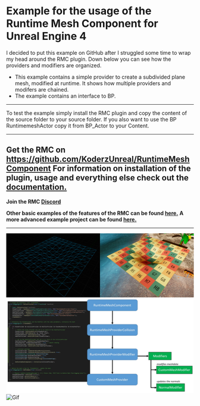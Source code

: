 
Example for the usage of the Runtime Mesh Component for Unreal Engine 4
===================================
I decided to put this example on GitHub after I struggled some time to wrap my head around the RMC plugin. Down below you can see how the providers and modifiers are organized.
* This example contains a simple provider to create a subdivided plane mesh, modified at runtime. It shows how multiple providers and modifers are chained.
* The example contains an interface to BP.

---
To test the example simply install the RMC plugin and copy the content of the source folder to your source folder. If you also want to use the BP RuntimemeshActor copy it from BP_Actor to your Content.

---
**Get the RMC on https://github.com/KoderzUnreal/RuntimeMeshComponent**
**For information on installation of the plugin, usage and everything else check out the [documentation.](https://runtimemesh.koderz.io/)**
---
**Join the RMC [Discord](https://discord.gg/KGvBBTv)**

**Other basic examples of the features of the RMC can be found [here.](https://github.com/TriAxis-Games/RuntimeMeshComponent-Examples)**
**A more advanced example project can be found [here.](https://github.com/Moddingear/Hexagons)**

---
![SCREENSHOT](screenshot.jpg)
![SCREENSHOT](structure.jpg)
![Gif](ExampleUsage.gif)